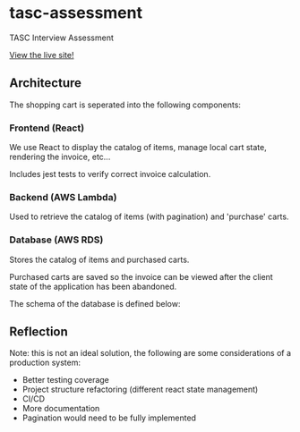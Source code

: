 # tasc-assessment
TASC Interview Assessment

[View the live site!](https://tasc.mitchell.mosure.me)

## Architecture
The shopping cart is seperated into the following components:

### Frontend (React)
We use React to display the catalog of items, manage local cart state, rendering the invoice, etc...

Includes jest tests to verify correct invoice calculation.

### Backend (AWS Lambda)
Used to retrieve the catalog of items (with pagination) and 'purchase' carts.

### Database (AWS RDS)
Stores the catalog of items and purchased carts.

Purchased carts are saved so the invoice can be viewed after the client state of the application has been abandoned.

The schema of the database is defined below:

## Reflection
Note: this is not an ideal solution, the following are some considerations of a production system:
* Better testing coverage
* Project structure refactoring (different react state management)
* CI/CD
* More documentation
* Pagination would need to be fully implemented
